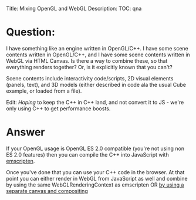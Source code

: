 Title: Mixing OpenGL and WebGL
Description:
TOC: qna

# Question:

I have something like an engine written in OpenGL/C++. I have some scene contents written in OpenGL/C++, and I have some scene contents written in WebGL via HTML Canvas. Is there a way to combine these, so that everything renders together? Or, is it explicitly known that you can't?

Scene contents include interactivity code/scripts, 2D visual elements (panels, text), and 3D models (either described in code ala the usual Cube example, or loaded from a file).

Edit: *Hoping* to keep the C++ in C++ land, and not convert it to JS - we're only using C++ to get performance boosts.

# Answer

If your OpenGL usage is OpenGL ES 2.0 compatible (you're not using non ES 2.0 features) then you can compile the C++ into JavaScript with [emscripten](http://kripken.github.io/emscripten-site/). 

Once you've done that you can use your C++ code in the browser. At that point you can either render in WebGL from JavaScript as well and combine by using the same WebGLRenderingContext as emscripten OR [by using a separate canvas and compositing](https://stackoverflow.com/questions/35335476/is-it-possible-to-draw-a-transparent-canvas-over-webgl-content)
